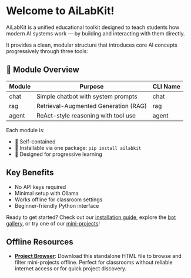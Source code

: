 # Welcome to AiLabKit!

AiLabKit is a unified educational toolkit designed to teach students how modern AI systems work — by building and interacting with them directly.

It provides a clean, modular structure that introduces core AI concepts progressively through three tools:

## 🧱 Module Overview

| Module | Purpose | CLI Name |
|--------|---------|----------|
| chat | Simple chatbot with system prompts | chat |
| rag | Retrieval-Augmented Generation (RAG) | rag |
| agent | ReAct-style reasoning with tool use | agent |

Each module is:
- 🔌 Self-contained
- 🧩 Installable via one package: `pip install ailabkit`
- 🧠 Designed for progressive learning

## Key Benefits

- No API keys required
- Minimal setup with Ollama
- Works offline for classroom settings
- Beginner-friendly Python interface

Ready to get started? Check out our [installation guide](configuration.md), explore the [bot gallery](bot-gallery.md), or try one of our [mini-projects](mini-projects.md)!

## Offline Resources

- **[Project Browser](../project_browser.html)**: Download this standalone HTML file to browse and filter mini-projects offline. Perfect for classrooms without reliable internet access or for quick project discovery.
